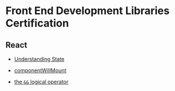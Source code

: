 # Front End Development Libraries Certification

## React

- [Understanding State](https://www.freecodecamp.org/news/what-is-state-in-react-explained-with-examples/)

- [componentWillMount](https://www.freecodecamp.org/learn/front-end-development-libraries/react/use-the-lifecycle-method-componentwillmount)

- [the `&&` logical operator](https://www.freecodecamp.org/learn/front-end-development-libraries/react/use--for-a-more-concise-conditional)
